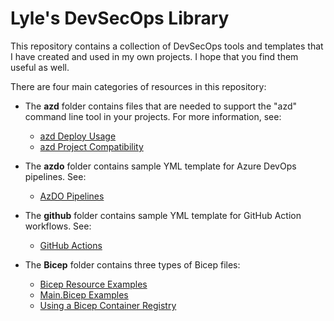 # Lyle's DevSecOps Library

This repository contains a collection of DevSecOps tools and templates that I have created and used in my own projects.  I hope that you find them useful as well.

There are four main categories of resources in this repository:

- The **azd** folder contains files that are needed to support the "azd" command line tool in your projects. For more information, see:

  - [azd Deploy Usage](azd/readme.md)
  - [azd Project Compatibility](azd/AzdCompatibility.md)

- The **azdo** folder contains sample YML template for Azure DevOps pipelines.  See:

  - [AzDO Pipelines](azdo/readme.md)

- The **github** folder contains sample YML template for GitHub Action workflows.  See:

  - [GitHub Actions](github/readme.md)

- The **Bicep** folder contains three types of Bicep files:

  - [Bicep Resource Examples](Bicep/Bicep/readme.md)
  - [Main.Bicep Examples](Bicep/main.bicep-Examples/readme.md)
  - [Using a Bicep Container Registry](Bicep/Bicep-Container-Registry/readme.md)
